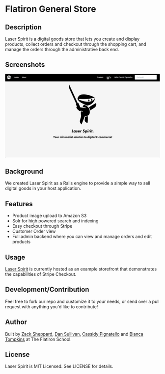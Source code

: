 # Flatiron General Store

## Description

Laser Spirit is a digital goods store that lets you create and display products, collect orders and checkout through the shopping cart, and manage the orders through the administrative back end.

## Screenshots

![Screenshot](app/assets/images/laser-spirit-hp-ss.png)

## Background

We created Laser Spirit as a Rails engine to provide a simple way to sell digital goods in your host application.

## Features

- Product image upload to Amazon S3
- Solr for high powered search and indexing
- Easy checkout through Stripe
- Customer Order view
- Full admin backend where you can view and manage orders and edit products

## Usage

[Laser Spirit](https://laserspirit.ninja) is currently hosted as an example storefront that demonstrates the capabilities of Stripe Checkout.

## Development/Contribution

Feel free to fork our repo and customize it to your needs, or send over a pull request with anything you'd like to contribute!

## Author

Built by [Zack Sheppard](https://twitter.com/zackshp), [Dan Sullivan](https://twitter.com/dsully360), [Cassidy Pignatello](https://twitter.com/itscassidy) and [Bianca Tompkins](https://twitter.com/bitompkins) at The Flatiron School.

## License

Laser Spirit is MIT Licensed. See LICENSE for details.